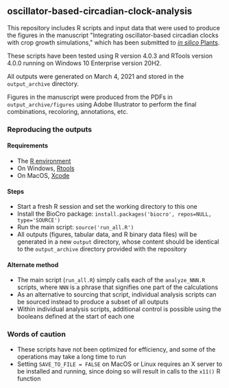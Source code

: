 ## oscillator-based-circadian-clock-analysis
This repository includes R scripts and input data that were used to produce
the figures in the manuscript "Integrating oscillator-based circadian clocks
with crop growth simulations," which has been submitted to
[*in silico* Plants](https://academic.oup.com/insilicoplants).

These scripts have been tested using R version 4.0.3 and RTools version 4.0.0
running on Windows 10 Enterprise version 20H2.

All outputs were generated on March 4, 2021 and stored in the
```output_archive``` directory.

Figures in the manuscript were produced from the PDFs in
```output_archive/figures``` using Adobe Illustrator to perform the final
combinations, recoloring, annotations, etc.

### Reproducing the outputs

#### Requirements
- The [R environment](https://cran.r-project.org/)
- On Windows, [Rtools](https://cran.r-project.org/bin/windows/Rtools/)
- On MacOS, [Xcode](https://developer.apple.com/xcode/)

#### Steps
- Start a fresh R session and set the working directory to this one
- Install the BioCro package:
  ```install.packages('biocro', repos=NULL, type='SOURCE')```
- Run the main script: ```source('run_all.R')```
- All outputs (figures, tabular data, and R binary data files) will be generated
  in a new ```output``` directory, whose content should be identical to the
  ```output_archive``` directory provided with the repository

#### Alternate method
- The main script (```run_all.R```) simply calls each of the ```analyze_NNN.R```
  scripts, where `NNN` is a phrase that signifies one part of the calculations
- As an alternative to sourcing that script, individual analysis scripts can
  be sourced instead to produce a subset of all outputs
- Within individual analysis scripts, additional control is possible using the
  booleans defined at the start of each one

### Words of caution
- These scripts have not been optimized for efficiency, and some of the
  operations may take a long time to run
- Setting ```SAVE_TO_FILE = FALSE``` on MacOS or Linux requires an X server to
  be installed and running, since doing so will result in calls to the
  ```x11()``` R function
